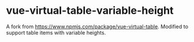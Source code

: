 # vue-virtual-table-variable-height

A fork from https://www.npmjs.com/package/vue-virtual-table. Modified to support table items with variable heights.